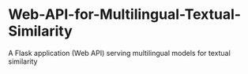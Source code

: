 # Web-API-for-Multilingual-Textual-Similarity
A Flask application (Web API) serving multilingual models for textual similarity 
